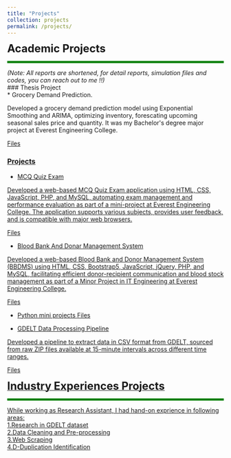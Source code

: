 ```yaml
---
title: "Projects"
collection: projects
permalink: /projects/
---
```



<span style="font-size: 25px; font-weight: bold;"> Academic Projects </span>
<hr style="border: 0; height: 5px; background-color: green;">
<span style="font-size: 14px;"><em>(Note: All reports are shortened, for detail reports, simulation files and codes, you can reach out to me !!)</em></span>
<br>
### Thesis Project <br>
* Grocery Demand Prediction.
 <p>Developed a grocery demand prediction model using Exponential Smoothing and ARIMA, optimizing inventory, forescating   
 upcoming seasonal sales price and quantity. It was my Bachelor's degree major project at Everest Engineering College.</p>
   <a href="https://github.com/MilanBhattarai77/Grocery-Demand-Prediction" target="_blank"> Files <br> 
   
    
### Projects <br>
* MCQ Quiz Exam
<p>Developed a web-based MCQ Quiz Exam application using HTML, CSS, JavaScript, PHP, and MySQL, automating exam management and performance evaluation as part of a mini-project at Everest Engineering College. The application supports various subjects, provides user feedback, and is compatible with major web browsers. </p>
  <a href="https://github.com/MilanBhattarai77/MCQ-Quiz-Exam" target="_blank"> Files <br>

  
* Blood Bank And Donar Management System
<p>Developed a web-based Blood Bank and Donor Management System (BBDMS) using HTML, CSS, Bootstrap5, JavaScript, jQuery, PHP, and MySQL, facilitating efficient donor-recipient communication and blood stock management as part of a Minor Project in IT Engineering at Everest Engineering College.</p>
  <a href="https://github.com/MilanBhattarai77/Blood-Bank-And-Donar-Management-System" target="_blank"> Files <br>

  
* Python mini projects
  <a href="https://github.com/MilanBhattarai77/Python-mini-projects" target="_blank"> Files <br>

  
* GDELT Data Processing Pipeline <br>
<p> Developed a pipeline to extract data in CSV format from GDELT, sourced from raw ZIP files available at 15-minute intervals across different time ranges.</p>
  <a href="https://github.com/MilanBhattarai77/GDELT-Data-Processing-Pipeline" target="_blank"> Files <br>

  

<span style="font-size: 25px; font-weight: bold;"> Industry Experiences Projects </span>
<hr style="border: 0; height: 5px; background-color: green;">
While working as Research Assistant, I had hand-on exprience in following areas:<br>
1.Research in GDELT dataset<br>
2.Data Cleaning and Pre-processing<br>
3.Web Scraping<br>
4.D-Duplication Identification<br>



  
 

